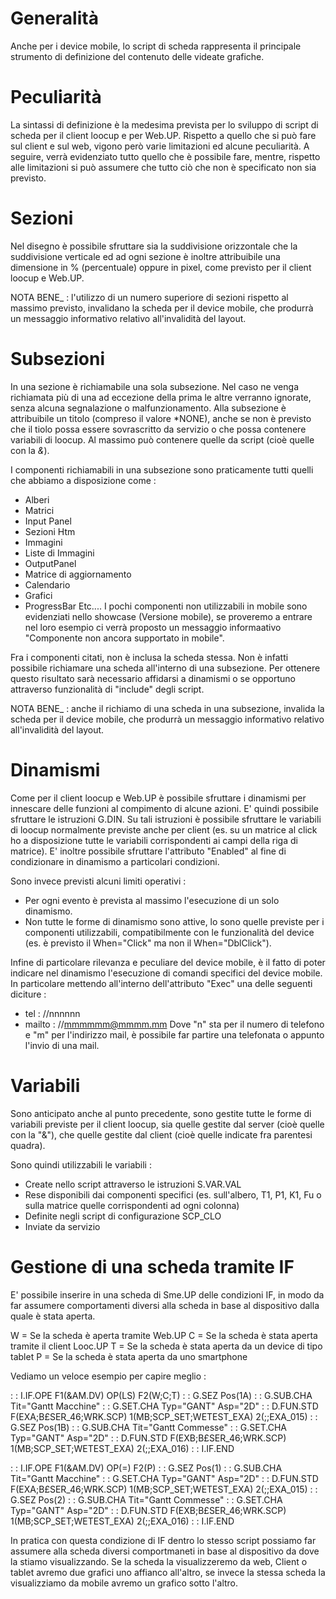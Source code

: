 # Generalità

Anche per i device mobile, lo script di scheda rappresenta il principale strumento di definizione del contenuto delle videate grafiche.

# Peculiarità

La sintassi di definizione è la medesima prevista per lo sviluppo di script di scheda per il client loocup e per Web.UP. Rispetto a quello che si può fare sul client e sul web, vigono però varie limitazioni ed alcune peculiarità.
A seguire, verrà evidenziato tutto quello che è possibile fare, mentre, rispetto alle limitazioni si può assumere che tutto ciò che non è specificato non sia previsto.

# Sezioni

Nel disegno è possibile sfruttare sia la suddivisione orizzontale che la suddivisione verticale ed ad ogni sezione è inoltre attribuibile una dimensione in % (percentuale) oppure in pixel, come previsto per il client loocup e Web.UP.

NOTA BENE_ :  l'utilizzo di un numero superiore di sezioni rispetto al massimo previsto, invalidano la scheda per il device mobile, che produrrà un messaggio informativo relativo all'invalidità del layout.

# Subsezioni

In una sezione è richiamabile una sola subsezione. Nel caso ne venga richiamata più di una ad eccezione della prima le altre verranno ignorate, senza alcuna segnalazione o malfunzionamento.
Alla subsezione è attribuibile un titolo (compreso il valore \*NONE), anche se non è previsto che il tiolo possa essere sovrascritto da servizio o che possa contenere variabili di loocup. Al massimo può contenere quelle da script (cioè quelle con la _&_).

I componenti richiamabili in una subsezione sono praticamente tutti quelli che abbiamo a disposizione come : 
-  Alberi
-  Matrici
-  Input Panel
-  Sezioni Htm
-  Immagini
-  Liste di Immagini
-  OutputPanel
-  Matrice di aggiornamento
-  Calendario
-  Grafici
-  ProgressBar
Etc.... I pochi componenti non utilizzabili in mobile sono evidenziati nello showcase (Versione mobile), se proveremo a entrare nel loro esempio ci verrà proposto un messaggio informaativo "Componente non ancora supportato in mobile".

Fra i componenti citati, non è inclusa la scheda stessa. Non è infatti possibile richiamare una scheda all'interno di una subsezione.
Per ottenere questo risultato sarà necessario affidarsi a dinamismi o se opportuno attraverso funzionalità di "include" degli script.

NOTA BENE_ :  anche il richiamo di una scheda in una subsezione, invalida la scheda per il device mobile, che produrrà un messaggio informativo relativo all'invalidità del layout.

# Dinamismi

Come per il client loocup e Web.UP è possibile sfruttare i dinamismi per innescare delle funzioni al compimento di alcune azioni. E' quindi possibile sfruttare le istruzioni G.DIN.
Su tali istruzioni è possibile sfruttare le variabili di loocup normalmente previste anche per client (es. su un matrice al click ho a disposizione tutte le variabili corrispondenti ai campi della riga di matrice).
E' inoltre possibile sfruttare l'attributo "Enabled" al fine di condizionare in dinamismo a particolari condizioni.

Sono invece previsti alcuni limiti operativi : 
-  Per ogni evento è prevista al massimo l'esecuzione di un solo dinamismo.
-  Non tutte le forme di dinamismo sono attive, lo sono quelle previste per i componenti utilizzabili, compatibilmente con le funzionalità del device (es. è previsto il When="Click" ma non il When="DblClick").

Infine di particolare rilevanza e peculiare del device mobile, è il fatto di poter indicare nel dinamismo l'esecuzione di comandi specifici del device mobile. In particolare mettendo all'interno dell'attributo "Exec" una delle seguenti diciture : 
-  tel : //nnnnnn
-  mailto : //mmmmmm@mmmm.mm
Dove "n" sta per il numero di telefono e "m" per l'indirizzo mail, è possibile far partire una telefonata o appunto l'invio di una mail.

# Variabili

Sono anticipato anche al punto precedente, sono gestite tutte le forme di variabili previste per il client loocup, sia quelle gestite dal server (cioè quelle con la "&"), che quelle gestite dal client (cioè quelle indicate fra parentesi quadra).

Sono quindi utilizzabili le variabili : 
-  Create nello script attraverso le istruzioni S.VAR.VAL
-  Rese disponibili dai componenti specifici (es. sull'albero, T1, P1, K1, Fu o sulla matrice quelle corrispondenti ad ogni colonna)
-  Definite negli script di configurazione SCP_CLO
-  Inviate da servizio

#  Gestione di una scheda tramite IF

E' possibile inserire in una scheda di Sme.UP delle condizioni IF, in modo da far assumere comportamenti diversi alla scheda in base al dispositivo dalla quale è stata aperta.

W = Se la scheda è aperta tramite Web.UP
C = Se la scheda è stata aperta tramite il client Looc.UP
T = Se la scheda è stata aperta da un device di tipo tablet
P = Se la scheda è stata aperta da uno smartphone

Vediamo un veloce esempio per capire meglio : 

 :  : I.IF.OPE F1(&AM.DV) OP(LS) F2(W;C;T)
 :  : G.SEZ Pos(1A)
 :  : G.SUB.CHA Tit="Gantt Macchine"
 :  : G.SET.CHA Typ="GANT" Asp="2D"
 :  : D.FUN.STD F(EXA;B£SER_46;WRK.SCP) 1(MB;SCP_SET;WETEST_EXA) 2(;;EXA_015)
 :  : G.SEZ Pos(1B)
 :  : G.SUB.CHA Tit="Gantt Commesse"
 :  : G.SET.CHA Typ="GANT" Asp="2D"
 :  : D.FUN.STD F(EXB;B£SER_46;WRK.SCP) 1(MB;SCP_SET;WETEST_EXA) 2(;;EXA_016)
 :  : I.IF.END

 :  : I.IF.OPE F1(&AM.DV) OP(=) F2(P)
 :  : G.SEZ Pos(1)
 :  : G.SUB.CHA Tit="Gantt Macchine"
 :  : G.SET.CHA Typ="GANT" Asp="2D"
 :  : D.FUN.STD F(EXA;B£SER_46;WRK.SCP) 1(MB;SCP_SET;WETEST_EXA) 2(;;EXA_015)
 :  : G.SEZ Pos(2)
 :  : G.SUB.CHA Tit="Gantt Commesse"
 :  : G.SET.CHA Typ="GANT" Asp="2D"
 :  : D.FUN.STD F(EXB;B£SER_46;WRK.SCP) 1(MB;SCP_SET;WETEST_EXA) 2(;;EXA_016)
 :  : I.IF.END

In pratica con questa condizione di IF dentro lo stesso script possiamo far assumere alla scheda diversi comportmaneti in base al dispositivo da dove la stiamo visualizzando.
Se la scheda la visualizzeremo da web, Client o tablet avremo due grafici uno affianco all'altro, se invece la stessa scheda la visualizziamo da mobile avremo un grafico sotto l'altro.



